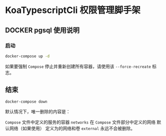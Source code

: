 # KoaTypescriptCli 权限管理脚手架

## DOCKER pgsql 使用说明

### 启动

```bash
docker-compose up -d
```

如果要强制 `Compose` 停止并重新创建所有容器，请使用该 `--force-recreate` 标志。

## 结束

```bash
docker-compose down
```

默认情况下，唯一删除的内容是：

`Compose` 文件中定义的服务的容器
`networks` 在 `Compose` 文件部分中定义的网络
默认网络（如果使用）
定义为的网络和卷 `external` 永远不会被删除。
